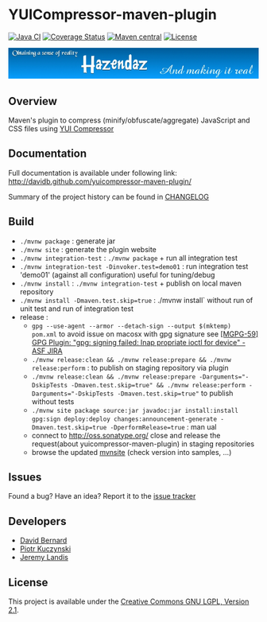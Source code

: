 # YUICompressor-maven-plugin

[![Java CI](https://github.com/hazendaz/yuicompressor-maven-plugin/workflows/Java%20CI/badge.svg)](https://github.com/hazendaz/yuicompressor-maven-plugin/actions?query=workflow%3A%22Java+CI%22)
[![Coverage Status](https://coveralls.io/repos/github/hazendaz/yuicompressor-maven-plugin/badge.svg?branch=master)](https://coveralls.io/github/hazendaz/yuicompressor-maven-plugin?branch=master)
[![Maven central](https://maven-badges.herokuapp.com/maven-central/com.github.hazendaz.maven/yuicompressor-maven-plugin/badge.svg)](https://maven-badges.herokuapp.com/maven-central/com.github.hazendaz.maven/yuicompressor-maven-plugin)
[![License](http://img.shields.io/:license-glp-blue.svg)](https://www.gnu.org/licenses/lgpl-2.1.html)

![hazendaz](src/site/resources/images/hazendaz-banner.jpg)

## Overview

Maven's plugin to compress (minify/obfuscate/aggregate) JavaScript and CSS files using [YUI Compressor](http://developer.yahoo.com/yui/compressor/)

## Documentation

Full documentation is available under following link:  http://davidb.github.com/yuicompressor-maven-plugin/

Summary of the project history can be found in [CHANGELOG](https://github.com/davidB/yuicompressor-maven-plugin/blob/master/CHANGELOG)

## Build

* `./mvnw package` : generate jar
* `./mvnw site` : generate the plugin website
* `./mvnw integration-test` : `./mvnw package` + run all integration test
* `./mvnw integration-test -Dinvoker.test=demo01` : run integration test 'demo01' (against all configuration) useful for tuning/debug
* `./mvnw install` :  `./mvnw integration-test` + publish on local maven repository
* `./mvnw install -Dmaven.test.skip=true` : ./mvnw install` without run of unit test and run of integration test
* release :
  * `gpg --use-agent --armor --detach-sign --output $(mktemp) pom.xml` to avoid issue on macosx with gpg signature see [[MGPG-59] GPG Plugin: "gpg: signing failed: Inap
propriate ioctl for device" - ASF JIRA](https://issues.apache.org/jira/browse/MGPG-59)
  * `./mvnw release:clean && ./mvnw release:prepare && ./mvnw release:perform` : to publish on staging repository via plugin
  * `./mvnw release:clean && ./mvnw release:prepare -Darguments="-DskipTests -Dmaven.test.skip=true" && ./mvnw release:perform -Darguments="-DskipTests -Dmaven.test.skip=true"` to publish without tests
  * `./mvnw site package source:jar javadoc:jar install:install gpg:sign deploy:deploy changes:announcement-generate -Dmaven.test.skip=true -DperformRelease=true` : man
ual
  * connect to http://oss.sonatype.org/ close and release the request(about yuicompressor-maven-plugin) in staging repositories
  * browse the updated [mvnsite](https://davidb.github.io/yuicompressor-maven-plugin/) (check version into samples, ...)

## Issues

Found a bug? Have an idea? Report it to the [issue tracker](https://github.com/davidB/yuicompressor-maven-plugin/issues?state=open)


## Developers

* [David Bernard](https://github.com/davidB)
* [Piotr Kuczynski](https://github.com/pkuczynski)
* [Jeremy Landis](https://github.com/hazendaz)


## License

This project is available under the [Creative Commons GNU LGPL, Version 2.1](http://creativecommons.org/licenses/LGPL/2.1/).
